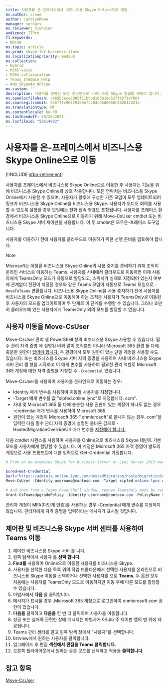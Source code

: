 ```yaml
---
title: 사용자를 온-프레미스에서 비즈니스용 Skype Online으로 이동
ms.author: crowe
author: CarolynRowe
manager: serdars
ms.reviewer: bjwhalen
audience: ITPro
f1.keywords:
- NOCSH
ms.topic: article
ms.prod: skype-for-business-itpro
ms.localizationpriority: medium
ms.collection:
- Hybrid
- M365-voice
- M365-collaboration
- Teams_ITAdmin_Help
- Adm_Skype4B_Online
ms.custom: ''
description: 사용자를 온라인 또는 온라인으로 비즈니스용 Skype 방법을 배워야 합니다.
ms.openlocfilehash: a865b5ece2802f11bbbd103b10e52ff82f1ef804
ms.sourcegitcommit: 556fffc96729150efcc04cd5d6069c402012421e
ms.translationtype: MT
ms.contentlocale: ko-KR
ms.lasthandoff: 08/26/2021
ms.locfileid: "58614982"
---
```

# <a name="move-users-from-on-premises-to-skype-for-business-online"></a>사용자를 온-프레미스에서 비즈니스용 Skype Online으로 이동

[!INCLUDE [sfbo-retirement](../../Hub/includes/sfbo-retirement.md)]

사용자를 프레미스에서 비즈니스용 Skype Online으로 이동한 후 사용자는 기능을 위해 비즈니스용 Skype Online과 상호 작용합니다. 모든 연락처는 비즈니스용 Skype Online에서 사용할 수 있으며, 사용자가 향후에 구성한 기존 모임이 모두 업데이트되어 링크가 비즈니스용 Skype Online을 비즈니스용 Skype. 사용자가 오디오 회의를 사용할 수 있도록 설정된 경우 모임에는 전화 접속 좌표도 포함됩니다.  사용자를 프레미스 환경에서 비즈니스용 Skype Online으로 이동하기 위해 Move-CsUser cmdlet 또는 비즈니스용 Skype 서버 제어판을 사용합니다. 이 두 cmdlet은 모두온-프레미스 도구입니다. 

사용자를 이동하기 전에 사용자를 클라우드로 이동하기 위한 선행 준비를 검토해야 합니다. [](move-users-between-on-premises-and-cloud.md#prerequisites)

> [!NOTE]
> Microsoft는 예정된 비즈니스용 Skype Online의 사용 중지를 준비하기 위해 조직이 온라인 서비스로 이동하는 Teams. 사용자를 사내에서 클라우드로 이동하면 이제 사용자에게 TeamsOnly 모드가 자동으로 할당되고, 스위치가 실제로 지정되어 있는지 여부에 관계없이 전환이 지정된 경우와 같은 Teams 모임이 자동으로 Teams 모임으로 `-MoveToTeams` 변환됩니다.  비즈니스용 Skype Online을 사용 중지하기 전에 사용자를 비즈니스용 Skype Online으로 이동해야 하는 조직은 사용자가 *TeamsOnly로* 이동된 후 사용자의 모드를 업데이트하여 두 단계로 이 단계를 수행할 수 있습니다. 그러나 조만히 클라우드에 있는 사용자에게 TeamsOnly 외의 모드를 할당할 수 없습니다.  
 
## <a name="move-users-with-move-csuser"></a>사용자 이동을 Move-CsUser 

Move-CsUser 관리 셸 PowerShell 창의 비즈니스용 Skype 사용할 수 있습니다. 필수 관리 자격 증명 에 설명된 바와 같이 조직뿐만 아니라 Microsoft 365 환경 둘 다에 충분한 권한이 [있어야 합니다.](move-users-between-on-premises-and-cloud.md#required-administrative-credentials) 두 환경에서 모두 권한이 있는 단일 계정을 사용할 수도 있습니다. 또는 비즈니스용 Skype 서버 자격 증명을 사용하여 사내 비즈니스용 Skype 서버 관리 셸 창을 시작하고 이 매개 변수를 사용하여 필요한 관리 역할로 Microsoft 365 계정에 대한 자격 증명을 지정할 수 `-Credential` 있습니다.

Move-CsUser를 사용하여 사용자를 온라인으로 이동하는 경우:

- Identity 매개 변수를 사용하여 이동할 사용자를 지정합니다.
- -Target 매개 변수를 값 "sipfed.online.lync"로 지정합니다. <span> com".
- 사내 및 Microsoft 365 둘 다에 충분한 사용 권한이 있는 계정이 하나도 없는 경우 -credential 매개 변수를 사용하여 Microsoft 365.
- 권한이 있는 계정이 Microsoft 365 ".onmicrosoft"로 끝나지 않는 경우. <span> com"을 입력한 다음 필수 관리 자격 증명에 설명된 올바른 값으로 -HostedMigrationOverrideUrl 매개 변수를 [지정해야 합니다.](move-users-between-on-premises-and-cloud.md#required-administrative-credentials)

다음 cmdlet 시퀀스를 사용하여 사용자를 Online으로 비즈니스용 Skype 테넌트 기본 모드를 사용자에게 할당할 수 있습니다. 이 계정은 Microsoft 365 자격 증명이 별도의 계정으로 사용 프롬프트에 대한 입력으로 Get-Credential 가정합니다.

```PowerShell
# From an on-premises Skype for Business Server or Lync Server 2013 management shell window, run:
 
$cred=Get-Credential
$url="https://admin1a.online.lync.com/HostedMigration/hostedmigrationService.svc"
Move-CsUser -Identity username@contoso.com -Target sipfed.online.lync.com -Credential $cred -HostedMigrationOverrideUrl $url
 
# And then from a Teams PowerShell window, remove TeamsOnly mode by running: 
Grant-CsTeamsUpgradePolicy -Identity username@contoso.com -PolicyName $null
```

관리자 계정이 MFA(다단계 인증)를 사용하는 경우 -Credential 매개 변수를 지정하지 않습니다. 관리자에게 자격 증명을 입력하라는 메시지가 표시될 것입니다.

## <a name="move-users-with-skype-for-business-server-control-panel-and-teams-admin-center"></a>제어판 및 비즈니스용 Skype 서버 센터를 사용하여 Teams 이동

1. 제어판 비즈니스용 Skype 서버 를 니다.
2. 왼쪽 탐색에서 사용자 를 **선택 합니다.**
3. **Find를** 사용하여 Online으로 이동할 사용자를 비즈니스용 Skype.
4. 사용자를 선택한 다음 목록 위의 작업  드롭다운에서 선택한 사용자를  온라인으로 비즈니스용 Skype 이동을 선택하거나 선택한 사용자를 으로 **Teams.** 두 옵션 모두 처음에는 사용자를 TeamsOnly 모드로 이동하지만 이동 후에 다른 모드를 할당할 수 있습니다. 
5. 마법사에서 **다음** 을 클릭합니다.
6. 메시지가 표시될 경우 .Microsoft 365 계정으로 로그인하여 onmicrosoft.com 권한이 있습니다.
7. **다음을** 클릭하고 **다음을** 한 번 더 클릭하여 사용자를 이동합니다.
8. 성공 또는 실패와 관련한 상태 메시지는 마법사가 아니라 주 제어판 앱의 맨 위에 제공됩니다.
9. Teams 관리 센터를 열고 왼쪽 탐색 창에서 "사용자"를 선택합니다. 
10. listview에서 원하는 사용자를 클릭합니다. 
11. 업그레이드 후 편집 **섹션에서** **편집을 Teams 클릭합니다.**
12. 오른쪽 플라이아웃에서 원하는 공존 모드를 선택하고 적용을 **클릭합니다.**
 

## <a name="see-also"></a>참고 항목

[Move-CsUser](/powershell/module/skype/move-csuser)
